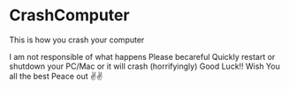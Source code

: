 # CrashComputer
This is how you crash your computer

I am not responsible of what happens
Please becareful
Quickly restart or shutdown your PC/Mac or it will crash (horrifyingly)
Good Luck!!
Wish You all the best
Peace out ✌✌
